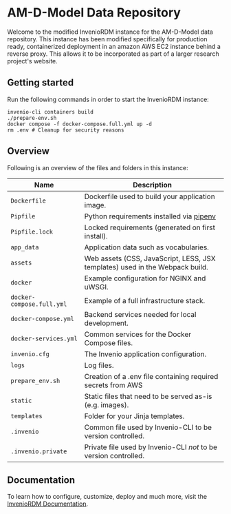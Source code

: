 # AM-D-Model Data Repository

Welcome to the modified InvenioRDM instance for the AM-D-Model data repository.
This instance has been modified specifically for production ready, containerized
deployment in an amazon AWS EC2 instance behind a reverse proxy. This allows it
to be incorporated as part of a larger research project's website.

## Getting started

Run the following commands in order to start the InvenioRDM instance:

```console
invenio-cli containers build
./prepare-env.sh
docker compose -f docker-compose.full.yml up -d
rm .env # Cleanup for security reasons
```

## Overview

Following is an overview of the files and folders in this instance:

| Name | Description |
|---|---|
| ``Dockerfile`` | Dockerfile used to build your application image. |
| ``Pipfile`` | Python requirements installed via [pipenv](https://pipenv.pypa.io) |
| ``Pipfile.lock`` | Locked requirements (generated on first install). |
| ``app_data`` | Application data such as vocabularies. |
| ``assets`` | Web assets (CSS, JavaScript, LESS, JSX templates) used in the Webpack build. |
| ``docker`` | Example configuration for NGINX and uWSGI. |
| ``docker-compose.full.yml`` | Example of a full infrastructure stack. |
| ``docker-compose.yml`` | Backend services needed for local development. |
| ``docker-services.yml`` | Common services for the Docker Compose files. |
| ``invenio.cfg`` | The Invenio application configuration. |
| ``logs`` | Log files. |
| ``prepare_env.sh`` | Creation of a .env file containing required secrets from AWS |
| ``static`` | Static files that need to be served as-is (e.g. images). |
| ``templates`` | Folder for your Jinja templates. |
| ``.invenio`` | Common file used by Invenio-CLI to be version controlled. |
| ``.invenio.private`` | Private file used by Invenio-CLI *not* to be version controlled. |

## Documentation

To learn how to configure, customize, deploy and much more, visit
the [InvenioRDM Documentation](https://inveniordm.docs.cern.ch/).
